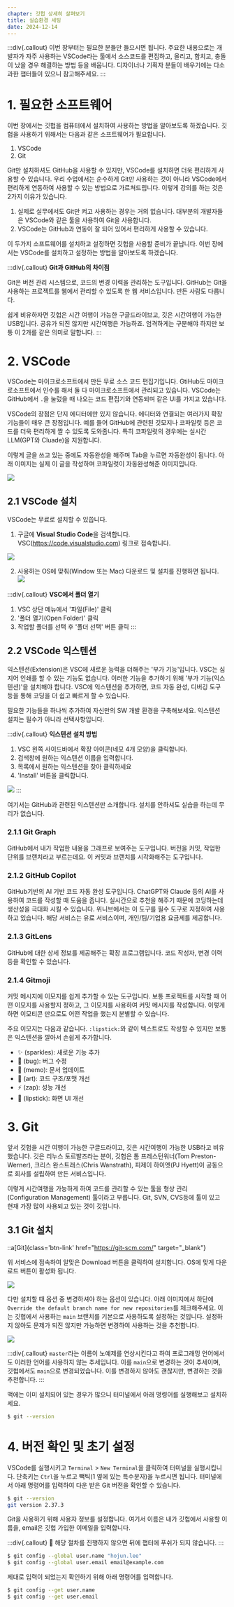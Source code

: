 ```yaml
---
chapter: 깃헙 상세히 살펴보기
title: 실습환경 세팅
date: 2024-12-14
---
```


:::div{.callout}
이번 장부터는 필요한 분들만 들으시면 됩니다. 주요한 내용으로는 개발자가 자주 사용하는 VSCode라는 툴에서 소스코드를 편집하고, 올리고, 합치고, 충돌이 났을 경우 해결하는 방법 등을 배웁니다. 디자이너나 기획자 분들이 배우기에는 다소 과한 챕터들이 있으니 참고해주세요.
:::

# 1. 필요한 소프트웨어

이번 장에서는 깃헙을 컴퓨터에서 설치하여 사용하는 방법을 알아보도록 하겠습니다. 깃헙을 사용하기 위해서는 다음과 같은 소프트웨어가 필요합니다.

1. VSCode
2. Git

Git만 설치하셔도 GitHub을 사용할 수 있지만, VSCode를 설치하면 더욱 편리하게 사용할 수 있습니다. 우리 수업에서는 순수하게 Git만 사용하는 것이 아니라 VSCode에서 편리하게 연동하여 사용할 수 있는 방법으로 가르쳐드립니다. 이렇게 강의를 하는 것은 2가지 이유가 있습니다.

1. 실제로 실무에서도 Git만 켜고 사용하는 경우는 거의 없습니다. 대부분의 개발자들은 VSCode와 같은 툴을 사용하여 Git을 사용합니다.
2. VSCode는 GitHub과 연동이 잘 되어 있어서 편리하게 사용할 수 있습니다.

이 두가지 소프트웨어를 설치하고 설정하면 깃헙을 사용할 준비가 끝납니다. 이번 장에서는 VSCode를 설치하고 설정하는 방법을 알아보도록 하겠습니다.

:::div{.callout}
**Git과 GitHub의 차이점**

Git은 버전 관리 시스템으로, 코드의 변경 이력을 관리하는 도구입니다. GitHub는 Git을 사용하는 프로젝트를 웹에서 관리할 수 있도록 한 웹 서비스입니다. 만든 사람도 다릅니다.

쉽게 비유하자면 깃헙은 시간 여행이 가능한 구글드라이브고, 깃은 시간여행이 가능한 USB입니다. 공유가 되진 않지만 시간여행은 가능하죠. 엄격하게는 구분해야 하지만 보통 이 2개를 같은 의미로 말합니다.
:::

# 2. VSCode

VSCode는 마이크로소프트에서 만든 무료 소스 코드 편집기입니다. GtiHub도 마이크로소프트에서 인수를 해서 둘 다 마이크로소프트에서 관리되고 있습니다. VSCode는 GitHub에서 `.`을 눌렀을 때 나오는 코드 편집기와 연동되며 같은 UI를 가지고 있습니다.

VSCode의 장점은 단지 에디터에만 있지 않습니다. 에디터와 연결되는 여러가지 확장 기능들이 매우 큰 장점입니다. 예를 들어 GitHub에 관련된 깃모지나 코파일럿 등은 코드를 더욱 편리하게 짤 수 있도록 도와줍니다. 특히 코파일럿의 경우에는 실시간 LLM(GPT와 Cluade)을 지원합니다.

이렇게 글을 쓰고 있는 중에도 자동완성을 해주며 Tab을 누르면 자동완성이 됩니다. 아래 이미지는 실제 이 글을 작성하며 코파일럿이 자동완성해준 이미지입니다.

![](/images/basecamp-github/ch02-1-1.png)

## 2.1 VSCode 설치

VSCode는 무료로 설치할 수 있씁니다.
  
1. 구글에 **Visual Studio Code**을 검색합니다.
    VSC(https://code.visualstudio.com) 링크로 접속합니다.

![](/images/basecamp-django/chapter01/02-4.png)

2. 사용하는 OS에 맞춰(Window 또는 Mac) 다운로드 및 설치를 진행하면 됩니다.
![](/images/basecamp-django/chapter01/02-5.png)


:::div{.callout}
**VSC에서 폴더 열기**
1. VSC 상단 메뉴에서 '파일(File)' 클릭
2. '폴더 열기(Open Folder)' 클릭
3. 작업할 폴더를 선택 후 '폴더 선택' 버튼 클릭
:::

## 2.2 VSCode 익스텐션

익스텐션(Extension)은 VSC에 새로운 능력을 더해주는 '부가 기능'입니다. VSC는 심지어 인쇄를 할 수 있는 기능도 없습니다. 이러한 기능을 추가하기 위해 '부가 기능(익스텐션)'을 설치해야 합니다. VSC에 익스텐션을 추가하면, 코드 자동 완성, 디버깅 도구 등을 통해 코딩을 더 쉽고 빠르게 할 수 있습니다.

필요한 기능들을 하나씩 추가하여 자신만의 SW 개발 환경을 구축해보세요. 익스텐션 설치는 필수가 아니라 선택사항입니다.

:::div{.callout}
**익스텐션 설치 방법**
1. VSC 왼쪽 사이드바에서 확장 아이콘(네모 4개 모양)을 클릭합니다.
2. 검색창에 원하는 익스텐션 이름을 입력합니다.
3. 목록에서 원하는 익스텐션을 찾아 클릭하세요 
4. 'Install' 버튼을 클릭합니다.

![](/images/basecamp-django/chapter01/02-6.png)
:::


여기서는 GitHub과 관련된 익스텐션만 소개합니다. 설치를 안하셔도 실습을 하는데 무리가 없습니다.

### 2.1.1 Git Graph

GitHub에서 내가 작업한 내용을 그래프로 보여주는 도구입니다. 버전을 커밋, 작업한 단위를 브랜치라고 부르는데요. 이 커밋과 브랜치를 시각화해주는 도구입니다.

### 2.1.2 GitHub Copilot

GitHub기반의 AI 기반 코드 자동 완성 도구입니다. ChatGPT와 Claude 등의 AI를 사용하여 코드를 작성할 때 도움을 줍니다. 실시간으로 추천을 해주기 때문에 코딩하는데 생산성을 극대화 시킬 수 있습니다. 위니브에서는 이 도구를 필수 도구로 지정하여 사용하고 있습니다. 해당 서비스는 유료 서비스이며, 개인/팀/기업용 요금제를 제공합니다.

### 2.1.3 GitLens

GitHub에 대한 상세 정보를 제공해주는 확장 프로그램입니다. 코드 작성자, 변경 이력 등을 확인할 수 있습니다.

### 2.1.4 Gitmoji

커밋 메시지에 이모지를 쉽게 추가할 수 있는 도구입니다. 보통 프로젝트를 시작할 때 어떤 이모지를 사용할지 정하고, 그 이모지를 사용하여 커밋 메시지를 작성합니다. 이렇게 하면 이모티콘 만으로도 어떤 작업을 했는지 분별할 수 있습니다.

주요 이모지는 다음과 같습니다. `:lipstick:`와 같이 텍스트로도 작성할 수 있지만 보통은 익스텐션을 깔아서 손쉽게 추가합니다.

* ✨ (sparkles): 새로운 기능 추가
* 🐛 (bug): 버그 수정
* 📝 (memo): 문서 업데이트
* 🎨 (art): 코드 구조/포맷 개선
* ⚡️ (zap): 성능 개선
* 💄 (lipstick): 화면 UI 개선

# 3. Git

앞서 깃헙을 시간 여행이 가능한 구글드라이고, 깃은 시간여행이 가능한 USB라고 비유했습니다. 깃은 리누스 토르발즈라는 분이, 깃헙은 톰 프레스턴워너(Tom Preston-Werner), 크리스 완스트래스(Chris Wanstrath), 피제이 하이엣(PJ Hyett)이 공동으로 회사를 설립하여 만든 서비스입니다.

이렇게 시간여행을 가능하게 하여 코드를 관리할 수 있는 툴을 형상 관리(Configuration Management) 툴이라고 부릅니다. Git, SVN, CVS등에 툴이 있고 현재 가장 많이 사용되고 있는 것이 깃입니다.

## 3.1 Git 설치

::a[Git]{class='btn-link' href="https://git-scm.com/" target="\_blank"}

위 서비스에 접속하여 알맞은 Download 버튼을 클릭하여 설치합니다. OS에 맞게 다운로드 버튼이 활성화 됩니다. 

![](/images/basecamp-github/ch02-1-2.png)

다만 설치할 때 옵션 중 변경하셔야 하는 옵션이 있습니다. 아래 이미지에서 하단에 `Override the default branch name for new repositories`를 체크해주세요. 이는 깃헙에서 사용하는 `main` 브랜치를 기본으로 사용하도록 설정하는 것입니다. 설정하지 않아도 문제가 되진 않지만 가능하면 변경하여 사용하는 것을 추천합니다.

![](/images/github/chapter02-3-3.png)

:::div{.callout}
`master`라는 이름이 노예제를 연상시킨다고 하여 프로그래밍 언어에서도 이러한 언어를 사용하지 않는 추세입니다. 이를 `main`으로 변경하는 것이 추세이며, 깃헙에서도 `main`으로 변경되었습니다. 이를 변경하지 않아도 괜찮지만, 변경하는 것을 추천합니다.
:::

맥에는 이미 설치되어 있는 경우가 많으니 터미널에서 아래 명령어를 실행해보고 설치하세요.

```bash
$ git --version
```

# 4. 버전 확인 및 초기 설정

VSCode를 실행시키고 `Terminal` > `New Terminal`을 클릭하여 터미널을 실행시킵니다. 단축키는 `Ctrl`을 누르고 빽틱(1 옆에 있는 특수문자)을 누르시면 됩니다. 터미널에서 아래 명령어를 입력하여 다운 받은 Git 버전을 확인할 수 있습니다.

```bash
$ git --version
git version 2.37.3
```

Git을 사용하기 위해 사용자 정보를 설정합니다. 여기서 이름은 내가 깃헙에서 사용할 이름을, email은 깃헙 가입한 이메일을 입력합니다.

:::div{.callout}
🧐 해당 절차를 진행하지 않으면 뒤에 챕터에 푸쉬가 되지 않습니다.
:::

```bash
$ git config --global user.name "hojun.lee"
$ git config --global user.email email@example.com
```

제대로 입력이 되었는지 확인하기 위해 아래 명령어를 입력합니다.

```bash
$ git config --get user.name
$ git config --get user.email
```